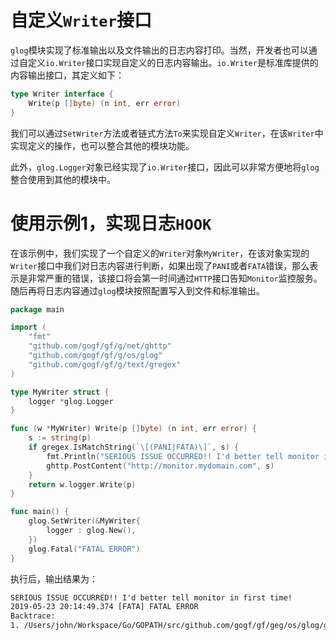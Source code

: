 
# 自定义`Writer`接口

`glog`模块实现了标准输出以及文件输出的日志内容打印。当然，开发者也可以通过自定义`io.Writer`接口实现自定义的日志内容输出。`io.Writer`是标准库提供的内容输出接口，其定义如下：

```go
type Writer interface {
	Write(p []byte) (n int, err error)
}
```

我们可以通过`SetWriter`方法或者链式方法`To`来实现自定义`Writer`，在该`Writer`中实现定义的操作，也可以整合其他的模块功能。

此外，`glog.Logger`对象已经实现了`io.Writer`接口，因此可以非常方便地将`glog`整合使用到其他的模块中。

# 使用示例1，实现日志`HOOK`

在该示例中，我们实现了一个自定义的`Writer`对象`MyWriter`，在该对象实现的`Writer`接口中我们对日志内容进行判断，如果出现了`PANI`或者`FATA`错误，那么表示是非常严重的错误，该接口将会第一时间通过`HTTP`接口告知`Monitor`监控服务。随后再将日志内容通过`glog`模块按照配置写入到文件和标准输出。

```go
package main

import (
	"fmt"
	"github.com/gogf/gf/g/net/ghttp"
	"github.com/gogf/gf/g/os/glog"
	"github.com/gogf/gf/g/text/gregex"
)

type MyWriter struct {
	logger *glog.Logger
}

func (w *MyWriter) Write(p []byte) (n int, err error) {
	s := string(p)
	if gregex.IsMatchString(`\[(PANI|FATA)\]`, s) {
		fmt.Println("SERIOUS ISSUE OCCURRED!! I'd better tell monitor in first time!")
		ghttp.PostContent("http://monitor.mydomain.com", s)
	}
	return w.logger.Write(p)
}

func main() {
	glog.SetWriter(&MyWriter{
		logger : glog.New(),
	})
	glog.Fatal("FATAL ERROR")
}
```
执行后，输出结果为：
```html
SERIOUS ISSUE OCCURRED!! I'd better tell monitor in first time!
2019-05-23 20:14:49.374 [FATA] FATAL ERROR
Backtrace:
1. /Users/john/Workspace/Go/GOPATH/src/github.com/gogf/gf/geg/os/glog/glog_writer_hook.go:27
```





